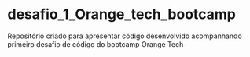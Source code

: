# desafio_1_Orange_tech_bootcamp
Repositório criado para apresentar código desenvolvido acompanhando primeiro desafio de código do bootcamp Orange Tech
